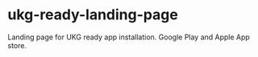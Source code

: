 # ukg-ready-landing-page
Landing page for UKG ready app installation. Google Play and Apple App store. 

